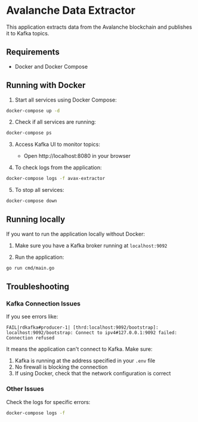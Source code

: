 # Avalanche Data Extractor

This application extracts data from the Avalanche blockchain and publishes it to Kafka topics.

## Requirements

- Docker and Docker Compose

## Running with Docker

1. Start all services using Docker Compose:

```bash
docker-compose up -d
```

2. Check if all services are running:

```bash
docker-compose ps
```

3. Access Kafka UI to monitor topics:
   - Open http://localhost:8080 in your browser

4. To check logs from the application:

```bash
docker-compose logs -f avax-extractor
```

5. To stop all services:

```bash
docker-compose down
```

## Running locally

If you want to run the application locally without Docker:

1. Make sure you have a Kafka broker running at `localhost:9092`

2. Run the application:

```bash
go run cmd/main.go
```

## Troubleshooting

### Kafka Connection Issues

If you see errors like:

```
FAIL|rdkafka#producer-1| [thrd:localhost:9092/bootstrap]: localhost:9092/bootstrap: Connect to ipv4#127.0.0.1:9092 failed: Connection refused
```

It means the application can't connect to Kafka. Make sure:

1. Kafka is running at the address specified in your `.env` file
2. No firewall is blocking the connection
3. If using Docker, check that the network configuration is correct

### Other Issues

Check the logs for specific errors:

```bash
docker-compose logs -f
``` 